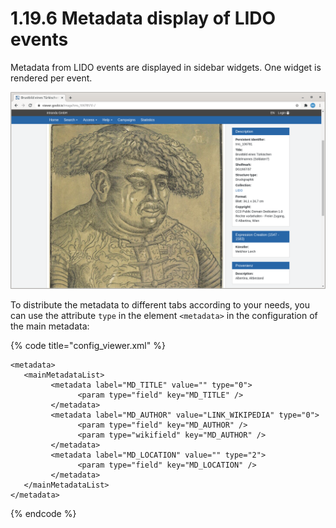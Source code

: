 # 1.19.6 Metadata display of LIDO events

Metadata from LIDO events are displayed in sidebar widgets. One widget is rendered per event.

![](../../../.gitbook/assets/conf_1.19.6.png)

To distribute the metadata to different tabs according to your needs, you can use the attribute `type` in the element `<metadata>` in the configuration of the main metadata:

{% code title="config\_viewer.xml" %}
```markup
<metadata>
   <mainMetadataList>
         <metadata label="MD_TITLE" value="" type="0">
               <param type="field" key="MD_TITLE" />
         </metadata>
         <metadata label="MD_AUTHOR" value="LINK_WIKIPEDIA" type="0">
               <param type="field" key="MD_AUTHOR" />
               <param type="wikifield" key="MD_AUTHOR" />
         </metadata>
         <metadata label="MD_LOCATION" value="" type="2">
               <param type="field" key="MD_LOCATION" />
         </metadata>
   </mainMetadataList>
</metadata>
```
{% endcode %}

